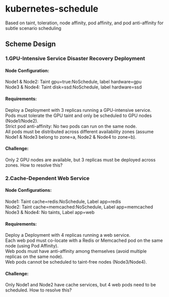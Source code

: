 # kubernetes-schedule
Based on taint, toleration, node affinity, pod affinity, and pod anti-affinity for subtle scenario scheduling

## Scheme Design
### 1.GPU-Intensive Service Disaster Recovery Deployment
#### Node Configuration:
Node1 & Node2: Taint gpu=true:NoSchedule, label hardware=gpu  
Node3 & Node4: Taint disk=ssd:NoSchedule, label hardware=ssd
#### Requirements:
  Deploy a Deployment with 3 replicas running a GPU-intensive service.   
  Pods must tolerate the GPU taint and only be scheduled to GPU nodes (Node1/Node2).  
  Strict pod anti-affinity: No two pods can run on the same node.  
  All pods must be distributed across different availability zones (assume Node1 & Node3 belong to zone=a, Node2 & Node4 to zone=b).
#### Challenge:
Only 2 GPU nodes are available, but 3 replicas must be deployed across zones. How to resolve this?

### 2.Cache-Dependent Web Service
#### Node Configurations:
Node1: Taint cache=redis:NoSchedule, Label app=redis  
Node2: Taint cache=memcached:NoSchedule, Label app=memcached  
Node3 & Node4: No taints, Label app=web  
#### Requirements:
Deploy a Deployment with 4 replicas running a web service.  
Each web pod must co-locate with a Redis or Memcached pod on the same node (using Pod Affinity).  
Web pods must have anti-affinity among themselves (avoid multiple replicas on the same node).  
Web pods cannot be scheduled to taint-free nodes (Node3/Node4).
#### Challenge:
Only Node1 and Node2 have cache services, but 4 web pods need to be scheduled. How to resolve this?


 
